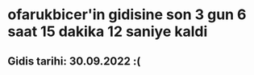 # ofarukbicer'in gidisine son 3 gun 6 saat 15 dakika 12 saniye kaldi

## Gidis tarihi: 30.09.2022 :(